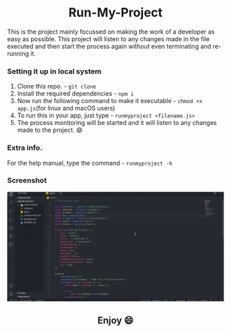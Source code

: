 <h1 align='center'>Run-My-Project</h1>


This is the project mainly focussed on making the work of a developer as easy as possible. This project will listen to any changes made in the file executed and then start the process again without even terminating and re-running it. 

### Setting it up in local system
1. Clone this repo. - ```git clone ```
2. Install the required dependencies - ```npm i```
3. Now run the following command to make it executable - ```chmod +x app.js```(for linux and macOS users)
4. To run this in your app, just type - ```runmyproject <filename.js>```
5. The process monitoring will be started and it will listen to any changes made to the project. 😄

### Extra info. 

For the help manual, type the command - ```runmyproject -h``` 

### Screenshot
<img src='./Run-My-Project.gif' />

<h2 align='center'>Enjoy 😄</h2>